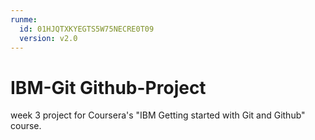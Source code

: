 ```yaml
---
runme:
  id: 01HJQTXKYEGTS5W75NECRE0T09
  version: v2.0
---
```


# IBM-Git Github-Project

week 3 project for Coursera's "IBM Getting started with Git and Github" course.

